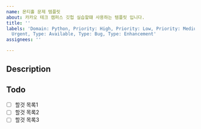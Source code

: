 ```yaml
---
name: 몬티홀 문제 템플릿
about: 카카오 테크 캠퍼스 깃헙 실습할떄 사용하는 템플릿 입니다.
title: ''
labels: 'Domain: Python, Priority: High, Priority: Low, Priority: Medium, Priority:
  Urgent, Type: Available, Type: Bug, Type: Enhancement'
assignees: ''

---
```


## Description


## Todo
- [ ] 할것 목록1
- [ ] 할것 목록2
- [ ] 할것 목록3
